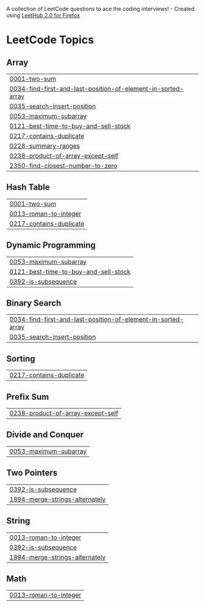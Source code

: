 A collection of LeetCode questions to ace the coding interviews! - Created using [LeetHub 2.0 for Firefox](https://github.com/maitreya2954/LeetHub-2.0-Firefox)
<!---LeetCode Topics Start-->
# LeetCode Topics
## Array
|  |
| ------- |
| [0001-two-sum](https://github.com/BarsatKhadka/Java-DSA/tree/master/0001-two-sum) |
| [0034-find-first-and-last-position-of-element-in-sorted-array](https://github.com/BarsatKhadka/Java-DSA/tree/master/0034-find-first-and-last-position-of-element-in-sorted-array) |
| [0035-search-insert-position](https://github.com/BarsatKhadka/Java-DSA/tree/master/0035-search-insert-position) |
| [0053-maximum-subarray](https://github.com/BarsatKhadka/Java-DSA/tree/master/0053-maximum-subarray) |
| [0121-best-time-to-buy-and-sell-stock](https://github.com/BarsatKhadka/Java-DSA/tree/master/0121-best-time-to-buy-and-sell-stock) |
| [0217-contains-duplicate](https://github.com/BarsatKhadka/Java-DSA/tree/master/0217-contains-duplicate) |
| [0228-summary-ranges](https://github.com/BarsatKhadka/Java-DSA/tree/master/0228-summary-ranges) |
| [0238-product-of-array-except-self](https://github.com/BarsatKhadka/Java-DSA/tree/master/0238-product-of-array-except-self) |
| [2350-find-closest-number-to-zero](https://github.com/BarsatKhadka/Java-DSA/tree/master/2350-find-closest-number-to-zero) |
## Hash Table
|  |
| ------- |
| [0001-two-sum](https://github.com/BarsatKhadka/Java-DSA/tree/master/0001-two-sum) |
| [0013-roman-to-integer](https://github.com/BarsatKhadka/Java-DSA/tree/master/0013-roman-to-integer) |
| [0217-contains-duplicate](https://github.com/BarsatKhadka/Java-DSA/tree/master/0217-contains-duplicate) |
## Dynamic Programming
|  |
| ------- |
| [0053-maximum-subarray](https://github.com/BarsatKhadka/Java-DSA/tree/master/0053-maximum-subarray) |
| [0121-best-time-to-buy-and-sell-stock](https://github.com/BarsatKhadka/Java-DSA/tree/master/0121-best-time-to-buy-and-sell-stock) |
| [0392-is-subsequence](https://github.com/BarsatKhadka/Java-DSA/tree/master/0392-is-subsequence) |
## Binary Search
|  |
| ------- |
| [0034-find-first-and-last-position-of-element-in-sorted-array](https://github.com/BarsatKhadka/Java-DSA/tree/master/0034-find-first-and-last-position-of-element-in-sorted-array) |
| [0035-search-insert-position](https://github.com/BarsatKhadka/Java-DSA/tree/master/0035-search-insert-position) |
## Sorting
|  |
| ------- |
| [0217-contains-duplicate](https://github.com/BarsatKhadka/Java-DSA/tree/master/0217-contains-duplicate) |
## Prefix Sum
|  |
| ------- |
| [0238-product-of-array-except-self](https://github.com/BarsatKhadka/Java-DSA/tree/master/0238-product-of-array-except-self) |
## Divide and Conquer
|  |
| ------- |
| [0053-maximum-subarray](https://github.com/BarsatKhadka/Java-DSA/tree/master/0053-maximum-subarray) |
## Two Pointers
|  |
| ------- |
| [0392-is-subsequence](https://github.com/BarsatKhadka/Java-DSA/tree/master/0392-is-subsequence) |
| [1894-merge-strings-alternately](https://github.com/BarsatKhadka/Java-DSA/tree/master/1894-merge-strings-alternately) |
## String
|  |
| ------- |
| [0013-roman-to-integer](https://github.com/BarsatKhadka/Java-DSA/tree/master/0013-roman-to-integer) |
| [0392-is-subsequence](https://github.com/BarsatKhadka/Java-DSA/tree/master/0392-is-subsequence) |
| [1894-merge-strings-alternately](https://github.com/BarsatKhadka/Java-DSA/tree/master/1894-merge-strings-alternately) |
## Math
|  |
| ------- |
| [0013-roman-to-integer](https://github.com/BarsatKhadka/Java-DSA/tree/master/0013-roman-to-integer) |
<!---LeetCode Topics End-->